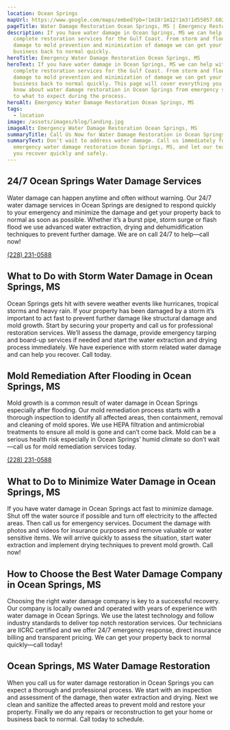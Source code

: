 ```yaml
---
location: Ocean Springs
mapUrl: https://www.google.com/maps/embed?pb=!1m18!1m12!1m3!1d55057.60256659255!2d-88.83194969090052!3d30.404900007303194!2m3!1f0!2f0!3f0!3m2!1i1024!2i768!4f13.1!3m3!1m2!1s0x889b8b0855fd698b%3A0x4269255cf68f01f2!2sOcean%20Springs%2C%20MS%2039564%2C%20USA!5e0!3m2!1sen!2sca!4v1726104719989!5m2!1sen!2sca
pageTitle: Water Damage Restoration Ocean Springs, MS | Emergency Restoration Services
description: If you have water damage in Ocean Springs, MS we can help with
  complete restoration services for the Gulf Coast. From storm and flood water
  damage to mold prevention and minimization of damage we can get your home or
  business back to normal quickly.
heroTitle: Emergency Water Damage Restoration Ocean Springs, MS
heroText: If you have water damage in Ocean Springs, MS we can help with
  complete restoration services for the Gulf Coast. From storm and flood water
  damage to mold prevention and minimization of damage we can get your home or
  business back to normal quickly. This page will cover everything you need to
  know about water damage restoration in Ocean Springs from emergency services
  to what to expect during the process.
heroAlt: Emergency Water Damage Restoration Ocean Springs, MS
tags:
  - location
image: /assets/images/blog/landing.jpg
imageAlt: Emergency Water Damage Restoration Ocean Springs, MS
summaryTitle: Call Us Now for Water Damage Restoration in Ocean Springs, MS!
summaryText: Don’t wait to address water damage. Call us immediately for 24/7
  emergency water damage restoration Ocean Springs, MS, and let our team help
  you recover quickly and safely.
---
```

## 24/7 Ocean Springs Water Damage Services

Water damage can happen anytime and often without warning. Our 24/7 water damage services in Ocean Springs are designed to respond quickly to your emergency and minimize the damage and get your property back to normal as soon as possible. Whether it’s a burst pipe, storm surge or flash flood we use advanced water extraction, drying and dehumidification techniques to prevent further damage. We are on call 24/7 to help—call now!

[(228) 231-0588](tel:228-231-0588)

## What to Do with Storm Water Damage in Ocean Springs, MS

Ocean Springs gets hit with severe weather events like hurricanes, tropical storms and heavy rain. If your property has been damaged by a storm it’s important to act fast to prevent further damage like structural damage and mold growth. Start by securing your property and call us for professional restoration services. We’ll assess the damage, provide emergency tarping and board-up services if needed and start the water extraction and drying process immediately. We have experience with storm related water damage and can help you recover. Call today.

## Mold Remediation After Flooding in Ocean Springs, MS

Mold growth is a common result of water damage in Ocean Springs especially after flooding. Our mold remediation process starts with a thorough inspection to identify all affected areas, then containment, removal and cleaning of mold spores. We use HEPA filtration and antimicrobial treatments to ensure all mold is gone and can’t come back. Mold can be a serious health risk especially in Ocean Springs’ humid climate so don’t wait—call us for mold remediation services today.

[(228) 231-0588](tel:228-231-0588)

## What to Do to Minimize Water Damage in Ocean Springs, MS

If you have water damage in Ocean Springs act fast to minimize damage. Shut off the water source if possible and turn off electricity to the affected areas. Then call us for emergency services. Document the damage with photos and videos for insurance purposes and remove valuable or water sensitive items. We will arrive quickly to assess the situation, start water extraction and implement drying techniques to prevent mold growth. Call now!

## How to Choose the Best Water Damage Company in Ocean Springs, MS

Choosing the right water damage company is key to a successful recovery. Our company is locally owned and operated with years of experience with water damage in Ocean Springs. We use the latest technology and follow industry standards to deliver top notch restoration services. Our technicians are IICRC certified and we offer 24/7 emergency response, direct insurance billing and transparent pricing. We can get your property back to normal quickly—call today!

## Ocean Springs, MS Water Damage Restoration

When you call us for water damage restoration in Ocean Springs you can expect a thorough and professional process. We start with an inspection and assessment of the damage, then water extraction and drying. Next we clean and sanitize the affected areas to prevent mold and restore your property. Finally we do any repairs or reconstruction to get your home or business back to normal. Call today to schedule.
